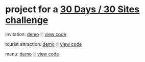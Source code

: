 # project for a [30 Days / 30 Sites challenge](http://www.subscribepage.com/30days30sites?utm_source=newsletter&utm_medium=email&utm_campaign=30_days_30_sites_day_30&utm_term=2017-04-24)



invitation: [demo](http://alinapant.ml/catalogue/invitation/) &#9617; [view code](https://github.com/AlinaPant/websites/tree/master/invitation)

tourist attraction: [demo](http://alinapant.ml/catalogue/tourist_attraction) &#9617; [view code](https://github.com/AlinaPant/websites/tree/master/tourist_attraction)

menu: [demo](http://alinapant.ml/catalogue/menu/) &#9617; [view code](https://github.com/AlinaPant/websites/tree/master/menu)
